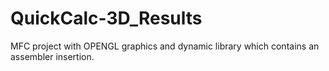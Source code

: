 # QuickCalc-3D_Results
MFC project with OPENGL graphics and dynamic library which contains an assembler insertion.
